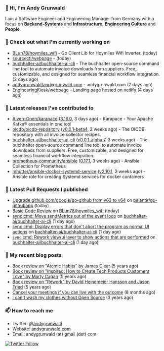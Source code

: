 ### 👋 Hi, I'm Andy Grunwald

I am a Software Engineer and Engineering Manager from Germany with a focus on **Backend-Systems** and **Infrastructure**, **Engineering Culture** and **People**.

### 👷 Check out what I'm currently working on


- [BLun78/hoymiles_wifi](https://github.com/BLun78/hoymiles_wifi) - Go Client Lib for Hoymiles Wifi Inverter. (today)
- [sourcectl/webpage](https://github.com/sourcectl/webpage) -  (today)
- [buchhalter-ai/buchhalter-ai-cli](https://github.com/buchhalter-ai/buchhalter-ai-cli) - The buchhalter open-source command line tool to automate invoice downloads from suppliers. Free, customizable, and designed for seamless financial workflow integration. (2 days ago)
- [andygrunwald/andygrunwald.com](https://github.com/andygrunwald/andygrunwald.com) - andygrunwald.com (2 days ago)
- [EngineeringKiosk/webpage](https://github.com/EngineeringKiosk/webpage) - Landing page hosted on netlify (4 days ago)

### 🔭 Latest releases I've contributed to


- [Aiven-Open/karapace](https://github.com/Aiven-Open/karapace) ([3.16.0](https://github.com/Aiven-Open/karapace/releases/tag/3.16.0), 3 days ago) - Karapace - Your Apache Kafka® essentials in one tool
- [oicdb/oicdb-repository](https://github.com/oicdb/oicdb-repository) ([v0.0.1-beta4](https://github.com/oicdb/oicdb-repository/releases/tag/v0.0.1-beta4), 2 weeks ago) - The OICDB repository with all invoice collector recipes.
- [buchhalter-ai/buchhalter-ai-cli](https://github.com/buchhalter-ai/buchhalter-ai-cli) ([v0.0.1-alpha.7](https://github.com/buchhalter-ai/buchhalter-ai-cli/releases/tag/v0.0.1-alpha.7), 3 weeks ago) - The buchhalter open-source command line tool to automate invoice downloads from suppliers. Free, customizable, and designed for seamless financial workflow integration.
- [prometheus-community/ansible](https://github.com/prometheus-community/ansible) ([0.17.1](https://github.com/prometheus-community/ansible/releases/tag/0.17.1), 3 weeks ago) - Ansible Collection for Prometheus
- [mhutter/ansible-docker-systemd-service](https://github.com/mhutter/ansible-docker-systemd-service) ([v2.10.1](https://github.com/mhutter/ansible-docker-systemd-service/releases/tag/v2.10.1), 3 weeks ago) - Ansible role for creating Systemd services for docker containers

### 🔨 Latest Pull Requests I published


- [Upgrade github.com/google/go-github from v63 to v64](https://github.com/palantir/go-githubapp/pull/383) on [palantir/go-githubapp](https://github.com/palantir/go-githubapp) (today)
- [Basic Code Review](https://github.com/BLun78/hoymiles_wifi/pull/1) on [BLun78/hoymiles_wifi](https://github.com/BLun78/hoymiles_wifi) (today)
- [sync cmd: Move sendMetrics out of the event loop](https://github.com/buchhalter-ai/buchhalter-ai-cli/pull/107) on [buchhalter-ai/buchhalter-ai-cli](https://github.com/buchhalter-ai/buchhalter-ai-cli) (1 day ago)
- [sync cmd: Display errors that don&#39;t abort the program as normal UI actions](https://github.com/buchhalter-ai/buchhalter-ai-cli/pull/106) on [buchhalter-ai/buchhalter-ai-cli](https://github.com/buchhalter-ai/buchhalter-ai-cli) (1 day ago)
- [`sync` cmd: Rework view/ui layer to show actions that are performed](https://github.com/buchhalter-ai/buchhalter-ai-cli/pull/105) on [buchhalter-ai/buchhalter-ai-cli](https://github.com/buchhalter-ai/buchhalter-ai-cli) (1 day ago)

### 📝 My recent blog posts


- [Book review on &#34;Atomic Habits&#34; by James Clear](https://andygrunwald.com/blog/book-review-on-atomic-habits-by-james-clear/) (5 years ago)
- [Book review on &#34;Inspired: How to Create Tech Products Customers Love&#34; by Marty Cagan](https://andygrunwald.com/blog/book-review-on-inspired-how-to-create-tech-products-customers-love-by-marty-cagan/) (5 years ago)
- [Book review on &#34;Rework&#34; by David Heinemeier Hansson and Jason Fried](https://andygrunwald.com/blog/book-review-on-rework-by-david-heinemeier-hansson-and-jason-fried/) (5 years ago)
- [Cancel your meetings if you can live with the outcome](https://andygrunwald.com/blog/cancel-your-meetings-if-you-can-live-with-the-outcome/) (8 months ago)
- [I can&#39;t wash my clothes without Open Source](https://andygrunwald.com/blog/i-cant-wash-my-clothes-without-open-source/) (3 years ago)

### 📫 How to reach me

- Twitter: [@andygrunwald](https://twitter.com/andygrunwald)
- Website: [andygrunwald.com](https://andygrunwald.com)
- Email: andygrunwald (at) gmail (dot) com

[![Twitter Follow](https://img.shields.io/twitter/follow/andygrunwald?label=Follow&style=social)](https://twitter.com/andygrunwald)
